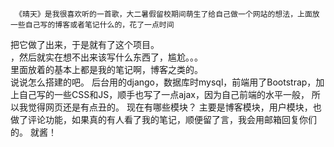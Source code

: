      《晴天》是我很喜欢听的一首歌，大二暑假留校期间萌生了给自己做一个网站的想法，上面放一些自己写的博客或者笔记什么的，花了一点时间
把它做了出来，于是就有了这个项目。   
     ，然后就实在想不出来该写什么东西了，尴尬。。。   
     里面放着的基本上都是我的笔记啊，博客之类的。   
     说说怎么搭建的吧。
    后台用的django，数据库时mysql，前端用了Bootstrap，加上自己写的一些CSS和JS，顺手也写了一点ajax，因为自己前端的水平一般，
所以我觉得网页还是有点丑的。
    现在有哪些模块？
    主要是博客模块，用户模块，也做了评论功能，如果真的有人看了我的笔记，顺便留了言，我会用邮箱回复你们的。
   就酱！
